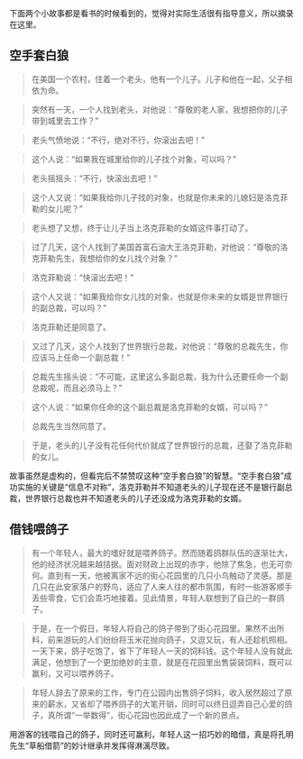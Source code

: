 <!---title:空手套白狼的博弈智慧-->
<!---keywords:写作-->
<!---date:old-->

下面两个小故事都是看书的时候看到的，觉得对实际生活很有指导意义，所以摘录在这里。

## 空手套白狼

> 在美国一个农村，住着一个老头，他有一个儿子。儿子和他在一起，父子相依为命。

> 突然有一天，一个人找到老头，对他说：“尊敬的老人家，我想把你的儿子带到城里去工作？”

> 老头气愤地说：“不行，绝对不行，你滚出去吧！”

> 这个人说：“如果我在城里给你的儿子找个对象，可以吗？”

> 老头摇摇头：“不行，快滚出去吧！”

> 这个人又说：“如果我给你儿子找的对象，也就是你未来的儿媳妇是洛克菲勒的女儿呢？”

> 老头想了又想，终于让儿子当上洛克菲勒的女婿这件事打动了。

> 过了几天，这个人找到了美国首富石油大王洛克菲勒，对他说：“尊敬的洛克菲勒先生，我想给你的女儿找个对象？”

> 洛克菲勒说：“快滚出去吧！”

> 这个人又说：“如果我给你女儿找的对象，也就是你未来的女婿是世界银行的副总裁，可以吗？”

> 洛克菲勒还是同意了。

> 又过了几天，这个人找到了世界银行总裁，对他说：“尊敬的总裁先生，你应该马上任命一个副总裁！”

> 总裁先生摇头说：“不可能，这里这么多副总裁，我为什么还要任命一个副总裁呢，而且必须马上？”

> 这个人说：“如果你任命的这个副总裁是洛克菲勒的女婿，可以吗？”

> 总裁先生当然同意了。

> 于是，老头的儿子没有花任何代价就成了世界银行的总裁，还娶了洛克菲勒的女儿。

故事虽然是虚构的，但看完后不禁赞叹这种“空手套白狼”的智慧。“空手套白狼”成功实施的关键是“信息不对称”，洛克菲勒并不知道老头的儿子现在还不是银行副总裁，世界银行总裁也并不知道老头的儿子还没成为洛克菲勒的女婿。

## 借钱喂鸽子

> 有一个年轻人，最大的嗜好就是喂养鸽子。然而随着鸽群队伍的逐渐壮大，他的经济状况越来越拮据。面对财政上出现的赤字，他除了焦急，也无可奈何。直到有一天，他被离家不远的街心花园里的几只小鸟触动了灵感。那是几只在此安家落户的野鸟，适应了人来人往的都市氛围，有时一些游客顺手丢些零食，它们会乖巧地接着。见此情景，年轻人联想到了自己的一群鸽子。

> 于是，在一个假日，年轻人将自己的鸽子带到了街心花园里。果然不出所料，前来游玩的人们纷纷将玉米花抛向鸽子，又逗又玩，有人还趁机照相。一天下来，鸽子吃饱了，省下了年轻人一天的饲料钱。这个年轻人没有就此满足，他想到了一个更加绝妙的主意，就是在花园里出售袋装饲料，既可以赢利，又可以喂养鸽子。

> 年轻人辞去了原来的工作，专门在公园内出售鸽子饲料，收入居然超过了原来的薪水，又省却了喂养鸽子的大笔开销，同时可以终日逗弄自己心爱的鸽子，真所谓“一举数得”，街心花园也因此成了一个新的景点。

用游客的钱喂自己的鸽子，同时还可赢利，年轻人这一招巧妙的暗借，真是将孔明先生“草船借箭”的妙计继承并发挥得淋漓尽致。





